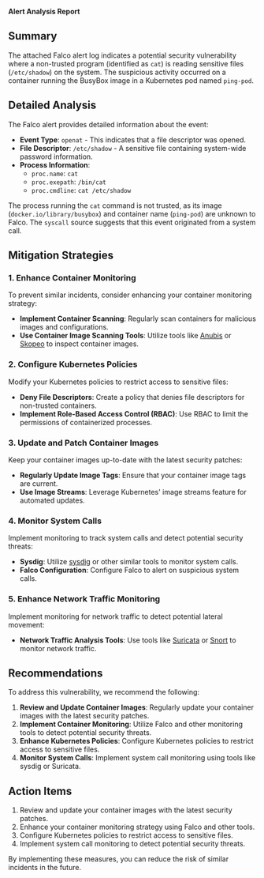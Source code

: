 **Alert Analysis Report**

**Summary**
----------------

The attached Falco alert log indicates a potential security vulnerability where a non-trusted program (identified as `cat`) is reading sensitive files (`/etc/shadow`) on the system. The suspicious activity occurred on a container running the BusyBox image in a Kubernetes pod named `ping-pod`.

**Detailed Analysis**
---------------------

The Falco alert provides detailed information about the event:

*   **Event Type**: `openat` - This indicates that a file descriptor was opened.
*   **File Descriptor**: `/etc/shadow` - A sensitive file containing system-wide password information.
*   **Process Information**:
    *   `proc.name`: `cat`
    *   `proc.exepath`: `/bin/cat`
    *   `proc.cmdline`: `cat /etc/shadow`

The process running the `cat` command is not trusted, as its image (`docker.io/library/busybox`) and container name (`ping-pod`) are unknown to Falco. The `syscall` source suggests that this event originated from a system call.

**Mitigation Strategies**
-------------------------

### 1. Enhance Container Monitoring

To prevent similar incidents, consider enhancing your container monitoring strategy:

*   **Implement Container Scanning**: Regularly scan containers for malicious images and configurations.
*   **Use Container Image Scanning Tools**: Utilize tools like [Anubis](https://anubisproject.io/) or [Skopeo](https://skopeo.org/) to inspect container images.

### 2. Configure Kubernetes Policies

Modify your Kubernetes policies to restrict access to sensitive files:

*   **Deny File Descriptors**: Create a policy that denies file descriptors for non-trusted containers.
*   **Implement Role-Based Access Control (RBAC)**: Use RBAC to limit the permissions of containerized processes.

### 3. Update and Patch Container Images

Keep your container images up-to-date with the latest security patches:

*   **Regularly Update Image Tags**: Ensure that your container image tags are current.
*   **Use Image Streams**: Leverage Kubernetes' image streams feature for automated updates.

### 4. Monitor System Calls

Implement monitoring to track system calls and detect potential security threats:

*   **Sysdig**: Utilize [sysdig](https://github.com/linuxkit/sysdig) or other similar tools to monitor system calls.
*   **Falco Configuration**: Configure Falco to alert on suspicious system calls.

### 5. Enhance Network Traffic Monitoring

Implement monitoring for network traffic to detect potential lateral movement:

*   **Network Traffic Analysis Tools**: Use tools like [Suricata](https://suricata.readthedocs.io/en/latest/) or [Snort](http://snorb.id.org/snort.html) to monitor network traffic.

**Recommendations**
------------------

To address this vulnerability, we recommend the following:

1.  **Review and Update Container Images**: Regularly update your container images with the latest security patches.
2.  **Implement Container Monitoring**: Utilize Falco and other monitoring tools to detect potential security threats.
3.  **Enhance Kubernetes Policies**: Configure Kubernetes policies to restrict access to sensitive files.
4.  **Monitor System Calls**: Implement system call monitoring using tools like sysdig or Suricata.

**Action Items**
-----------------

1.  Review and update your container images with the latest security patches.
2.  Enhance your container monitoring strategy using Falco and other tools.
3.  Configure Kubernetes policies to restrict access to sensitive files.
4.  Implement system call monitoring to detect potential security threats.

By implementing these measures, you can reduce the risk of similar incidents in the future.